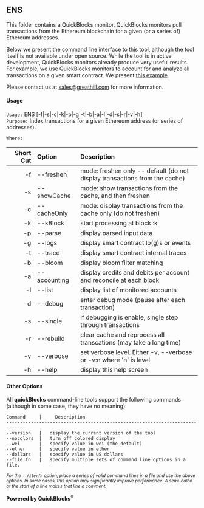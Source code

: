 ## ENS

This folder contains a QuickBlocks monitor. QuickBlocks monitors pull transactions from the Ethereum blockchain for a given (or a series of) Ethereum addresses.

Below we present the command line interface to this tool, although the tool itself is not available under open source. While the tool is in active development, QuickBlocks monitors already produce very useful results. For example, we use QuickBlocks monitors to account for and analyze all transactions on a given smart contract. We present [this example](http://dao.quickblocks.io).

Please contact us at [sales@greathill.com](mailto:sales@greathill.com) for more information.

#### Usage

`Usage:`    ENS [-f|-s|-c|-k|-p|-g|-t|-b|-a|-l|-d|-s|-r|-v|-h]  
`Purpose:`  Index transactions for a given Ethereum address (or series of addresses).
             
`Where:`  

| Short Cut | Option | Description |
| -------: | :------- | :------- |
| -f | --freshen | mode: freshen only -- default (do not display transactions from the cache) |
| -s | --showCache | mode: show transactions from the cache, and then freshen |
| -c | --cacheOnly | mode: display transactions from the cache only (do not freshen) |
| -k | --kBlock | start processing at block :k |
| -p | --parse | display parsed input data |
| -g | --logs | display smart contract lo(g)s or events |
| -t | --trace | display smart contract internal traces |
| -b | --bloom | display bloom filter matching |
| -a | --accounting | display credits and debits per account and reconcile at each block |
| -l | --list | display list of monitored accounts |
| -d | --debug | enter debug mode (pause after each transaction) |
| -s | --single | if debugging is enable, single step through transactions |
| -r | --rebuild | clear cache and reprocess all transcations (may take a long time) |
| -v | --verbose | set verbose level. Either -v, --verbose or -v:n where 'n' is level |
| -h | --help | display this help screen |

#### Other Options

All **quickBlocks** command-line tools support the following commands (although in some case, they have no meaning):

    Command     |     Description
    -----------------------------------------------------------------------------
    --version   |   display the current version of the tool
    --nocolors  |   turn off colored display
    --wei       |   specify value in wei (the default)
    --ether     |   specify value in ether
    --dollars   |   specify value in US dollars
    --file:fn   |   specify multiple sets of command line options in a file.

<small>*For the `--file:fn` option, place a series of valid command lines in a file and use the above options. In some cases, this option may significantly improve performance. A semi-colon at the start of a line makes that line a comment.*</small>

**Powered by QuickBlocks<sup>&reg;</sup>**


